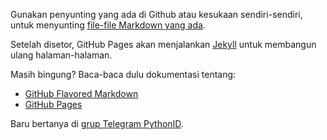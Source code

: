Gunakan penyunting yang ada di Github atau kesukaan sendiri-sendiri, untuk menyunting [file-file Markdown yang ada](https://github.com/PythonID/pages).

Setelah disetor, GitHub Pages akan menjalankan [Jekyll](https://jekyllrb.com) untuk membangun ulang halaman-halaman.

Masih bingung? Baca-baca dulu dokumentasi tentang:
- [GitHub Flavored Markdown](https://guides.github.com/features/mastering-markdown/)
- [GitHub Pages](https://help.github.com/categories/github-pages-basics/)

Baru bertanya di [grup Telegram PythonID](https://t.me/pythonID).
